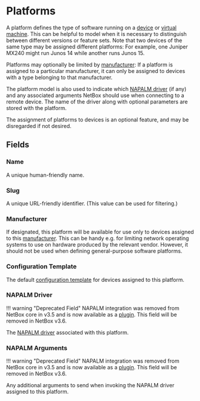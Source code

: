 # Platforms

A platform defines the type of software running on a [device](./device.md) or [virtual machine](../virtualization/virtualmachine.md). This can be helpful to model when it is necessary to distinguish between different versions or feature sets. Note that two devices of the same type may be assigned different platforms: For example, one Juniper MX240 might run Junos 14 while another runs Junos 15.

Platforms may optionally be limited by [manufacturer](./manufacturer.md): If a platform is assigned to a particular manufacturer, it can only be assigned to devices with a type belonging to that manufacturer.

The platform model is also used to indicate which [NAPALM driver](../../integrations/napalm.md) (if any) and any associated arguments NetBox should use when connecting to a remote device. The name of the driver along with optional parameters are stored with the platform.

The assignment of platforms to devices is an optional feature, and may be disregarded if not desired.

## Fields

### Name

A unique human-friendly name.

### Slug

A unique URL-friendly identifier. (This value can be used for filtering.)

### Manufacturer

If designated, this platform will be available for use only to devices assigned to this [manufacturer](./manufacturer.md). This can be handy e.g. for limiting network operating systems to use on hardware produced by the relevant vendor. However, it should not be used when defining general-purpose software platforms.

### Configuration Template

The default [configuration template](../extras/configtemplate.md) for devices assigned to this platform.

### NAPALM Driver

!!! warning "Deprecated Field"
    NAPALM integration was removed from NetBox core in v3.5 and is now available as a [plugin](https://github.com/netbox-community/netbox-napalm). This field will be removed in NetBox v3.6.

The [NAPALM driver](https://napalm.readthedocs.io/en/latest/support/index.html) associated with this platform.

### NAPALM Arguments

!!! warning "Deprecated Field"
    NAPALM integration was removed from NetBox core in v3.5 and is now available as a [plugin](https://github.com/netbox-community/netbox-napalm). This field will be removed in NetBox v3.6.

Any additional arguments to send when invoking the NAPALM driver assigned to this platform.
